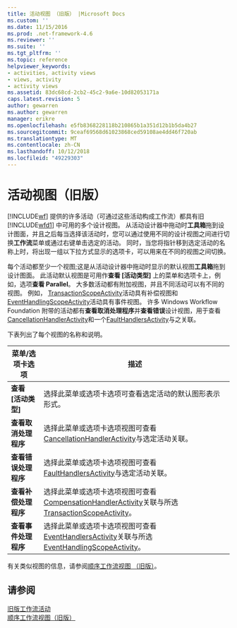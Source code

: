 ```yaml
---
title: 活动视图 （旧版） |Microsoft Docs
ms.custom: ''
ms.date: 11/15/2016
ms.prod: .net-framework-4.6
ms.reviewer: ''
ms.suite: ''
ms.tgt_pltfrm: ''
ms.topic: reference
helpviewer_keywords:
- activities, activity views
- views, activity
- activity views
ms.assetid: 83dc68cd-2cb2-45c2-9a6e-10d82053171a
caps.latest.revision: 5
author: gewarren
ms.author: gewarren
manager: erikre
ms.openlocfilehash: e5fb8368228118b210865b1a351d12b1b5da4b27
ms.sourcegitcommit: 9ceaf69568d61023868ced59108ae4dd46f720ab
ms.translationtype: MT
ms.contentlocale: zh-CN
ms.lasthandoff: 10/12/2018
ms.locfileid: "49229303"
---
```

# <a name="activity-views-legacy"></a>活动视图（旧版）
[!INCLUDE[wf](../includes/wf-md.md)] 提供的许多活动（可通过这些活动构成工作流）都具有旧 [!INCLUDE[wfd1](../includes/wfd1-md.md)] 中可用的多个设计视图。 从活动设计器中拖动时**工具箱**拖到设计图面，并且之后每当选择该活动时，您可以通过使用不同的设计视图之间进行切换**工作流**菜单或通过右键单击选定的活动。 同时，当您将指针移到选定活动的名称上时，将出现一组以下拉方式显示的选项卡，可以用来在不同的视图之间切换。  
  
 每个活动都至少一个视图;这是从活动设计器中拖动时显示的默认视图**工具箱**拖到设计图面。 此活动默认视图是可用作**查看 [活动类型]** 上的菜单和选项卡上，例如，选项**查看 Parallel**。 大多数活动都有附加视图，并且不同活动可以有不同的视图。 例如， [TransactionScopeActivity](http://go.microsoft.com/fwlink?LinkID=65093)活动具有补偿视图和[EventHandlingScopeActivity](http://go.microsoft.com/fwlink?LinkID=65030)活动具有事件视图。 许多 Windows Workflow Foundation 附带的活动都有**查看取消处理程序**并**查看错误**设计视图，用于查看[CancellationHandlerActivity](http://go.microsoft.com/fwlink?LinkID=65050)和一个[FaultHandlersActivity](http://go.microsoft.com/fwlink?LinkID=65055)与之关联。  
  
 下表列出了每个视图的名称和说明。  
  
|菜单/选项卡选项|描述|  
|----------------------|-----------------|  
|**查看 [活动类型]**|选择此菜单或选项卡选项可查看选定活动的默认图形表示形式。|  
|**查看取消处理程序**|选择此菜单或选项卡选项视图可查看[CancellationHandlerActivity](http://go.microsoft.com/fwlink?LinkID=65050)与选定活动关联。|  
|**查看错误处理程序**|选择此菜单或选项卡选项视图可查看[FaultHandlersActivity](http://go.microsoft.com/fwlink?LinkID=65055)与选定活动关联。|  
|**查看补偿处理程序**|选择此菜单或选项卡选项视图可查看[CompensationHandlerActivity](http://go.microsoft.com/fwlink?LinkID=65053)关联与所选[TransactionScopeActivity](http://go.microsoft.com/fwlink?LinkID=65093)。|  
|**查看事件处理程序**|选择此菜单或选项卡选项视图可查看[EventHandlersActivity](http://go.microsoft.com/fwlink?LinkID=65018)关联与所选[EventHandlingScopeActivity](http://go.microsoft.com/fwlink?LinkID=65030)。|  
  
 有关类似视图的信息，请参阅[顺序工作流视图 （旧版）](../workflow-designer/sequential-workflow-views-legacy.md)。  
  
## <a name="see-also"></a>请参阅  
 [旧版工作流活动](../workflow-designer/legacy-workflow-activities.md)   
 [顺序工作流视图（旧版）](../workflow-designer/sequential-workflow-views-legacy.md)